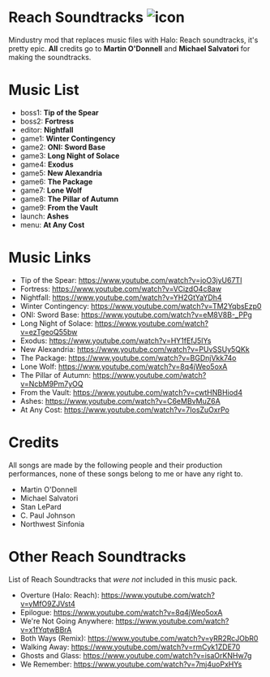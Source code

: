 # Reach Soundtracks ![icon](https://user-images.githubusercontent.com/89642216/139625832-66f246cc-72e2-428d-b552-5d6ad16d156b.png)
 Mindustry mod that replaces music files with Halo: Reach soundtracks, it's pretty epic. **All** credits go to **Martin O'Donnell** and **Michael Salvatori** for making the soundtracks.
 
 # Music List
 - boss1: **Tip of the Spear**
 - boss2: **Fortress**
 - editor: **Nightfall**
 - game1: **Winter Contingency**
 - game2: **ONI: Sword Base**
 - game3: **Long Night of Solace**
 - game4: **Exodus**
 - game5: **New Alexandria**
 - game6: **The Package**
 - game7: **Lone Wolf**
 - game8: **The Pillar of Autumn**
 - game9: **From the Vault**
 - launch: **Ashes**
 - menu: **At Any Cost**

# Music Links
- Tip of the Spear: https://www.youtube.com/watch?v=joO3jyU67TI
- Fortress: https://www.youtube.com/watch?v=VCizdO4c8aw
- Nightfall: https://www.youtube.com/watch?v=YH2GtYaYDh4
- Winter Contingency: https://www.youtube.com/watch?v=TM2YqbsEzp0
- ONI: Sword Base: https://www.youtube.com/watch?v=eM8V8B-_PPg
- Long Night of Solace: https://www.youtube.com/watch?v=ezTgeoQ55bw
- Exodus: https://www.youtube.com/watch?v=HY1fEfJ5IYs
- New Alexandria: https://www.youtube.com/watch?v=PUvSSUy5QKk
- The Package: https://www.youtube.com/watch?v=BGDnjVkk74o
- Lone Wolf: https://www.youtube.com/watch?v=8q4jWeo5oxA
- The Pillar of Autumn: https://www.youtube.com/watch?v=NcbM9Pm7yOQ
- From the Vault: https://www.youtube.com/watch?v=cwtHNBHiod4
- Ashes: https://www.youtube.com/watch?v=C6eMBvMuZ6A
- At Any Cost: https://www.youtube.com/watch?v=7IosZuOxrPo
 
 # Credits
 All songs are made by the following people and their production performances, none of these songs belong to me or have any right to.
 - Martin O'Donnell
 - Michael Salvatori
 - Stan LePard
 - C. Paul Johnson
 - Northwest Sinfonia

# Other Reach Soundtracks
List of Reach Soundtracks that *were not* included in this music pack.
- Overture (Halo: Reach): https://www.youtube.com/watch?v=yMfO9ZJVst4
- Epilogue: https://www.youtube.com/watch?v=8q4jWeo5oxA
- We're Not Going Anywhere: https://www.youtube.com/watch?v=x1fYqtwBBrA
- Both Ways (Remix): https://www.youtube.com/watch?v=yRR2RcJObR0
- Walking Away: https://www.youtube.com/watch?v=rmCyk1ZDE70
- Ghosts and Glass: https://www.youtube.com/watch?v=isaOrKNHw7g
- We Remember: https://www.youtube.com/watch?v=7mj4uoPxHYs

